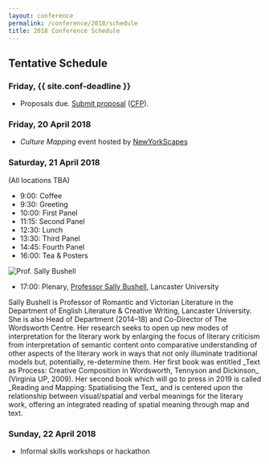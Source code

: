 ```yaml
---
layout: conference
permalink: /conference/2018/schedule
title: 2018 Conference Schedule
---
```


## Tentative Schedule

### Friday, {{ site.conf-deadline }}

<div class="row mb-3">
<div class="col-3"></div>
<div class="col-9">

* Proposals due. [Submit proposal](/conference/2018/submit)
  ([CFP](/conference/2018/cfp)).

</div></div>

### Friday, 20 April 2018

<div class="row mb-3">
<div class="col-3"></div>
<div class="col-9">

* *Culture Mapping* event hosted by [NewYorkScapes](http://newyorkscapes.org)

</div></div>

### Saturday, 21 April 2018
<div class="row mb-3">
<div class="col-3"></div>
<div class="col-9">

(All locations TBA)

* 9:00: Coffee
* 9:30: Greeting
* 10:00: First Panel
* 11:15: Second Panel
* 12:30: Lunch
* 13:30: Third Panel
* 14:45: Fourth Panel
* 16:00: Tea & Posters
</div></div>

<div class="row mb-3">
<div class="col-3">

<img src="https://i.imgur.com/pf6RDw3.jpg" class="img-thumbnail" alt="Prof. Sally Bushell" />

</div> 
<div class="col-9">

* 17:00: Plenary, [Professor Sally Bushell](http://www.lancaster.ac.uk/english-literature-and-creative-writing/about-us/staff/sally-bushell), Lancaster University

<p class="small">Sally Bushell is Professor of Romantic and Victorian Literature in the Department of English Literature & Creative Writing, Lancaster University. She is also Head of Department (2014–18) and Co-Director of The Wordsworth Centre. Her research seeks to open up new modes of interpretation for the literary
work by enlarging the focus of literary criticism from interpretation of
semantic content onto comparative understanding of other aspects of the
literary work in ways that not only illuminate traditional models but,
potentially, re-determine them.  Her first book was entitled _Text as Process:
Creative Composition in Wordsworth, Tennyson and Dickinson_ (Virginia UP, 2009). 
Her second book which will go to press in 2019 is called _Reading and Mapping:
Spatialising the Text_ and is centered upon the relationship between
visual/spatial and verbal meanings for the literary work, offering an
integrated reading of spatial meaning through map and text. </p>


<!-- She is also -->
<!-- interested in future ways of reading and spatializing literature through the -->
<!-- digital medium and is PI on a major (£900,000) AHRC project: “Creating a -->
<!-- Chronotopic Ground for the Mapping of Literary Texts” (2017-2020) which -->
<!-- enables the generation of a map or spatial visualization out of the text -->
<!-- itself for any work of literature (with or without real-world correspondence) -->
<!-- and adapts gaming platforms to create new ways of reading literature in -->
<!-- digital space that combine text and image in an iterative way. -->

</div></div>

### Sunday, 22 April 2018

<div class="row mb-3">
<div class="col-3"></div>
<div class="col-9">

* Informal skills workshops or hackathon

</div>
